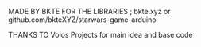 MADE BY BKTE
FOR THE LIBRARIES ; bkte.xyz or github.com/bkteXYZ/starwars-game-arduino


THANKS TO
Volos Projects for main idea and base code


